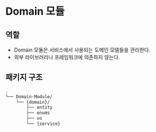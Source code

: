 # Domain 모듈

## 역할

* Domain 모듈은 서비스에서 사용되는 도메인 모델들을 관리한다.
* 외부 라이브러리나 프레임워크에 의존하지 않는다.

## 패키지 구조

```markdown
.
└── Domain-Module/
    └── {domain}/
        ├── entity
        ├── enums
        ├── vo
        └── {service}
```